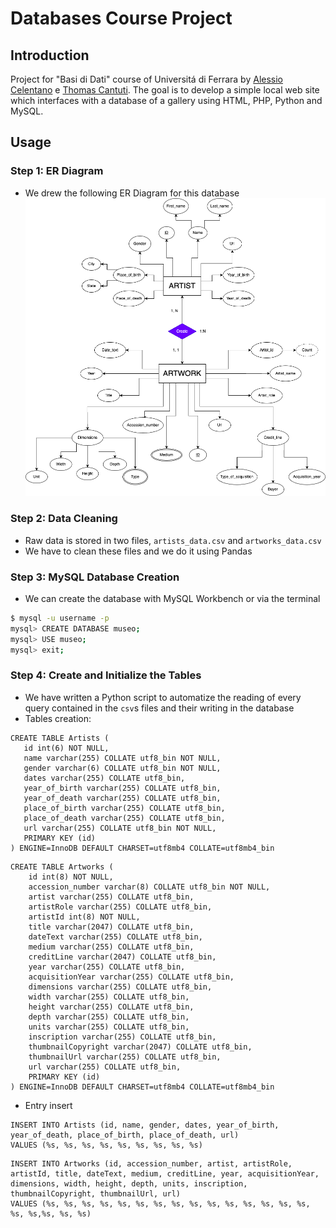 # Databases Course Project

## Introduction
Project for "Basi di Dati" course of Universitá di Ferrara by [Alessio Celentano](https://github.com/alessiocelentano) e [Thomas Cantuti](https://github.com/thomascantuti).
The goal is to develop a simple local web site which interfaces with a database of a gallery using HTML, PHP, Python and MySQL.

## Usage
### Step 1: ER Diagram
- We drew the following ER Diagram for this database
![](docs/diagrams/er.png)

### Step 2: Data Cleaning
- Raw data is stored in two files, `artists_data.csv` and `artworks_data.csv`
- We have to clean these files and we do it using Pandas

### Step 3: MySQL Database Creation
- We can create the database with MySQL Workbench or via the terminal
```zsh
$ mysql -u username -p
mysql> CREATE DATABASE museo;
mysql> USE museo;
mysql> exit;
```

### Step 4: Create and Initialize the Tables
- We have written a Python script to automatize the reading of every query contained in the `csv`s files and their writing in the database
- Tables creation:
 ```mysql
CREATE TABLE Artists (
    id int(6) NOT NULL,
    name varchar(255) COLLATE utf8_bin NOT NULL,
    gender varchar(6) COLLATE utf8_bin NOT NULL,
    dates varchar(255) COLLATE utf8_bin,
    year_of_birth varchar(255) COLLATE utf8_bin,
    year_of_death varchar(255) COLLATE utf8_bin,
    place_of_birth varchar(255) COLLATE utf8_bin,
    place_of_death varchar(255) COLLATE utf8_bin,
    url varchar(255) COLLATE utf8_bin NOT NULL,
    PRIMARY KEY (id)
) ENGINE=InnoDB DEFAULT CHARSET=utf8mb4 COLLATE=utf8mb4_bin
```
```mysql
CREATE TABLE Artworks (
    id int(8) NOT NULL,
    accession_number varchar(8) COLLATE utf8_bin NOT NULL,
    artist varchar(255) COLLATE utf8_bin,
    artistRole varchar(255) COLLATE utf8_bin,
    artistId int(8) NOT NULL,
    title varchar(2047) COLLATE utf8_bin,
    dateText varchar(255) COLLATE utf8_bin,
    medium varchar(255) COLLATE utf8_bin,
    creditLine varchar(2047) COLLATE utf8_bin,
    year varchar(255) COLLATE utf8_bin,
    acquisitionYear varchar(255) COLLATE utf8_bin,
    dimensions varchar(255) COLLATE utf8_bin,
    width varchar(255) COLLATE utf8_bin,
    height varchar(255) COLLATE utf8_bin,
    depth varchar(255) COLLATE utf8_bin,
    units varchar(255) COLLATE utf8_bin,
    inscription varchar(255) COLLATE utf8_bin,
    thumbnailCopyright varchar(2047) COLLATE utf8_bin,
    thumbnailUrl varchar(255) COLLATE utf8_bin,
    url varchar(255) COLLATE utf8_bin,
    PRIMARY KEY (id)
) ENGINE=InnoDB DEFAULT CHARSET=utf8mb4 COLLATE=utf8mb4_bin
```
- Entry insert
```mysql
INSERT INTO Artists (id, name, gender, dates, year_of_birth, year_of_death, place_of_birth, place_of_death, url)
VALUES (%s, %s, %s, %s, %s, %s, %s, %s, %s)
```
```mysql
INSERT INTO Artworks (id, accession_number, artist, artistRole, artistId, title, dateText, medium, creditLine, year, acquisitionYear, dimensions, width, height, depth, units, inscription, thumbnailCopyright, thumbnailUrl, url)
VALUES (%s, %s, %s, %s, %s, %s, %s, %s, %s, %s, %s, %s, %s, %s, %s, %s, %s,%s, %s, %s)
```

